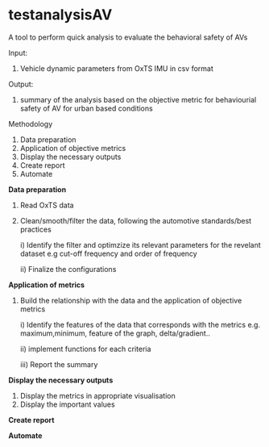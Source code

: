 # testanalysisAV
A tool to perform quick analysis to evaluate the behavioral safety of AVs


Input:

1) Vehicle dynamic parameters from OxTS IMU in csv format

Output:

1) summary of the analysis based on the objective metric for behaviourial safety of AV for urban based conditions

Methodology

1) Data preparation
2) Application of objective metrics 
3) Display the necessary outputs
4) Create report
5) Automate  


**Data preparation**

1) Read OxTS data
2) Clean/smooth/filter the data, following the automotive standards/best practices

    i) Identify the filter and optimzize its relevant parameters for the revelant dataset e.g cut-off frequency and order of frequency
    
    ii) Finalize the configurations

**Application of metrics**

1) Build the relationship with the data and the application of objective metrics

    i) Identify the features of the data that corresponds with the metrics e.g. maximum,minimum, feature of the graph, delta/gradient..
    
    ii) implement functions for each criteria
    
    iii) Report the summary
    
**Display the necessary outputs**

1) Display the metrics in appropriate visualisation
2) Display the important values

**Create report**

**Automate**
